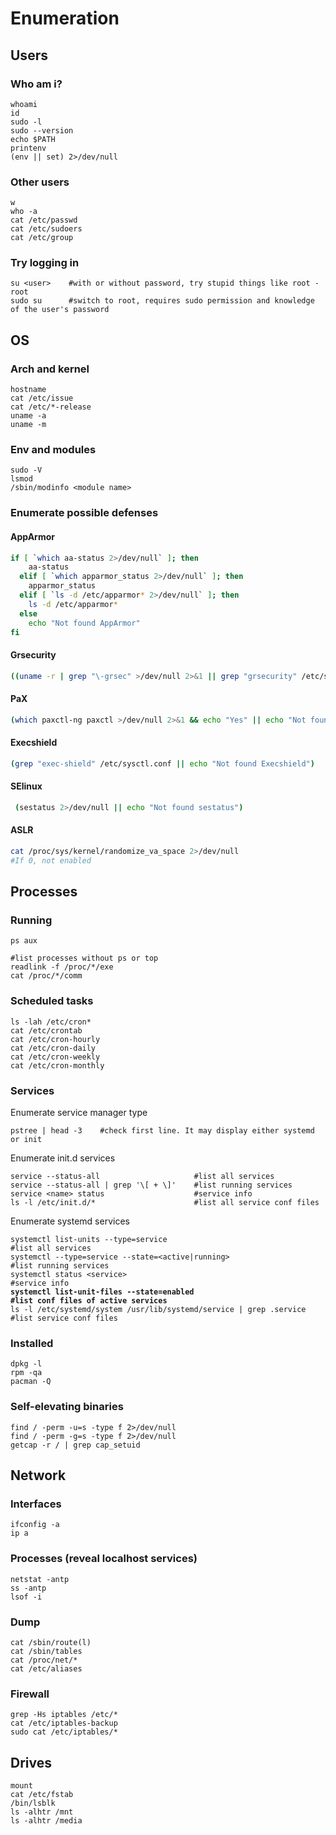 # Enumeration

## Users

### Who am i?

```
whoami
id
sudo -l
sudo --version
echo $PATH
printenv
(env || set) 2>/dev/null
```

### Other users

```
w
who -a
cat /etc/passwd
cat /etc/sudoers
cat /etc/group
```

### Try logging in

```
su <user>    #with or without password, try stupid things like root - root
sudo su      #switch to root, requires sudo permission and knowledge of the user's password
```

## OS

### Arch and kernel

```
hostname
cat /etc/issue
cat /etc/*-release
uname -a
uname -m
```

### Env and modules

```
sudo -V
lsmod
/sbin/modinfo <module name>
```

### Enumerate possible defenses

#### AppArmor

```bash
if [ `which aa-status 2>/dev/null` ]; then
    aa-status
  elif [ `which apparmor_status 2>/dev/null` ]; then
    apparmor_status
  elif [ `ls -d /etc/apparmor* 2>/dev/null` ]; then
    ls -d /etc/apparmor*
  else
    echo "Not found AppArmor"
fi
```

#### Grsecurity

```bash
((uname -r | grep "\-grsec" >/dev/null 2>&1 || grep "grsecurity" /etc/sysctl.conf >/dev/null 2>&1) && echo "Yes" || echo "Not found grsecurity")
```

#### PaX

```bash
(which paxctl-ng paxctl >/dev/null 2>&1 && echo "Yes" || echo "Not found PaX")
```

#### Execshield

```bash
(grep "exec-shield" /etc/sysctl.conf || echo "Not found Execshield")
```

#### SElinux

```bash
 (sestatus 2>/dev/null || echo "Not found sestatus")
```

#### ASLR

```bash
cat /proc/sys/kernel/randomize_va_space 2>/dev/null
#If 0, not enabled
```

## Processes

### Running

```
ps aux

#list processes without ps or top
readlink -f /proc/*/exe
cat /proc/*/comm
```

### Scheduled tasks

```
ls -lah /etc/cron*
cat /etc/crontab
cat /etc/cron-hourly
cat /etc/cron-daily
cat /etc/cron-weekly
cat /etc/cron-monthly
```

### Services

Enumerate service manager type

```
pstree | head -3    #check first line. It may display either systemd or init
```

Enumerate init.d services

```
service --status-all                     #list all services
service --status-all | grep '\[ + \]'    #list running services
service <name> status                    #service info
ls -l /etc/init.d/*                      #list all service conf files
```

Enumerate systemd services

<pre><code>systemctl list-units --type=service                                  #list all services
systemctl --type=service --state=&#x3C;active|running>                    #list running services
systemctl status &#x3C;service>                                           #service info
<strong>systemctl list-unit-files --state=enabled                            #list conf files of active services
</strong>ls -l /etc/systemd/system /usr/lib/systemd/service | grep .service   #list service conf files
</code></pre>

### Installed

```
dpkg -l
rpm -qa
pacman -Q
```

### Self-elevating binaries

```
find / -perm -u=s -type f 2>/dev/null
find / -perm -g=s -type f 2>/dev/null
getcap -r / | grep cap_setuid
```

## Network

### Interfaces

```
ifconfig -a
ip a
```

### Processes (reveal localhost services)

```
netstat -antp
ss -antp
lsof -i
```

### Dump

```
cat /sbin/route(l)
cat /sbin/tables
cat /proc/net/*
cat /etc/aliases
```

### Firewall

```
grep -Hs iptables /etc/*
cat /etc/iptables-backup
sudo cat /etc/iptables/*
```

## Drives

```
mount
cat /etc/fstab
/bin/lsblk
ls -alhtr /mnt
ls -alhtr /media
```


